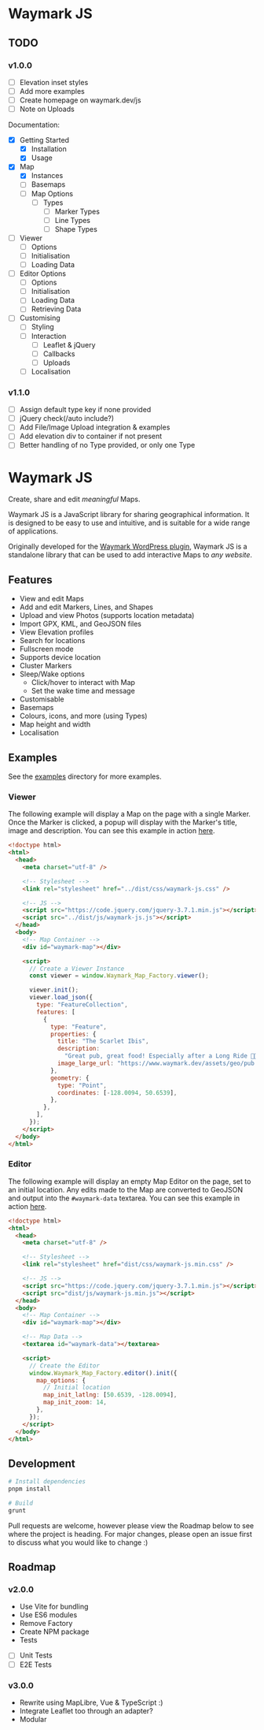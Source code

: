 # Waymark JS

## TODO

### v1.0.0

- [ ] Elevation inset styles
- [ ] Add more examples
- [ ] Create homepage on waymark.dev/js
- [ ] Note on Uploads

Documentation:

- [x] Getting Started
  - [x] Installation
  - [x] Usage
- [x] Map
  - [x] Instances
  - [ ] Basemaps
  - [ ] Map Options
    - [ ] Types
      - [ ] Marker Types
      - [ ] Line Types
      - [ ] Shape Types
- [ ] Viewer
  - [ ] Options
  - [ ] Initialisation
  - [ ] Loading Data
- [ ] Editor Options
  - [ ] Options
  - [ ] Initialisation
  - [ ] Loading Data
  - [ ] Retrieving Data
- [ ] Customising
  - [ ] Styling
  - [ ] Interaction
    - [ ] Leaflet & jQuery
    - [ ] Callbacks
    - [ ] Uploads
  - [ ] Localisation

### v1.1.0

- [ ] Assign default type key if none provided
- [ ] jQuery check(/auto include?)
- [ ] Add File/Image Upload integration & examples
- [ ] Add elevation div to container if not present
- [ ] Better handling of no Type provided, or only one Type

# Waymark JS

Create, share and edit _meaningful_ Maps.

Waymark JS is a JavaScript library for sharing geographical information. It is designed to be easy to use and intuitive, and is suitable for a wide range of applications.

Originally developed for the [Waymark WordPress plugin](https://wordpress.org/plugins/waymark/), Waymark JS is a standalone library that can be used to add interactive Maps to _any website_.

## Features

- View and edit Maps
- Add and edit Markers, Lines, and Shapes
- Upload and view Photos (supports location metadata)
- Import GPX, KML, and GeoJSON files
- View Elevation profiles
- Search for locations
- Fullscreen mode
- Supports device location
- Cluster Markers
- Sleep/Wake options
  - Click/hover to interact with Map
  - Set the wake time and message
- Customisable
- Basemaps
- Colours, icons, and more (using Types)
- Map height and width
- Localisation

## Examples

<!-- TODO: list examples -->

See the [examples](./examples) directory for more examples.

### Viewer

The following example will display a Map on the page with a single Marker. Once the Marker is clicked, a popup will display with the Marker's title, image and description. You can see this example in action [here](./examples/viewer-readme.html).

```html
<!doctype html>
<html>
  <head>
    <meta charset="utf-8" />

    <!-- Stylesheet -->
    <link rel="stylesheet" href="../dist/css/waymark-js.css" />

    <!-- JS -->
    <script src="https://code.jquery.com/jquery-3.7.1.min.js"></script>
    <script src="../dist/js/waymark-js.js"></script>
  </head>
  <body>
    <!-- Map Container -->
    <div id="waymark-map"></div>

    <script>
      // Create a Viewer Instance
      const viewer = window.Waymark_Map_Factory.viewer();

      viewer.init();
      viewer.load_json({
        type: "FeatureCollection",
        features: [
          {
            type: "Feature",
            properties: {
              title: "The Scarlet Ibis",
              description:
                "Great pub, great food! Especially after a Long Ride 🚴🍔🍟🍺🍺💤",
              image_large_url: "https://www.waymark.dev/assets/geo/pub.jpeg",
            },
            geometry: {
              type: "Point",
              coordinates: [-128.0094, 50.6539],
            },
          },
        ],
      });
    </script>
  </body>
</html>
```

### Editor

The following example will display an empty Map Editor on the page, set to an initial location. Any edits made to the Map are converted to GeoJSON and output into the `#waymark-data` textarea. You can see this example in action [here](./examples/editor-readme.html).

```html
<!doctype html>
<html>
  <head>
    <meta charset="utf-8" />

    <!-- Stylesheet -->
    <link rel="stylesheet" href="dist/css/waymark-js.min.css" />

    <!-- JS -->
    <script src="https://code.jquery.com/jquery-3.7.1.min.js"></script>
    <script src="dist/js/waymark-js.min.js"></script>
  </head>
  <body>
    <!-- Map Container -->
    <div id="waymark-map"></div>

    <!-- Map Data -->
    <textarea id="waymark-data"></textarea>

    <script>
      // Create the Editor
      window.Waymark_Map_Factory.editor().init({
        map_options: {
          // Initial location
          map_init_latlng: [50.6539, -128.0094],
          map_init_zoom: 14,
        },
      });
    </script>
  </body>
</html>
```

## Development

```bash
# Install dependencies
pnpm install

# Build
grunt
```

Pull requests are welcome, however please view the Roadmap below to see where the project is heading. For major changes, please open an issue first to discuss what you would like to change :)

## Roadmap

### v2.0.0

- Use Vite for bundling
- Use ES6 modules
- Remove Factory
- Create NPM package
- Tests
- [ ] Unit Tests
- [ ] E2E Tests

### v3.0.0

- Rewrite using MapLibre, Vue & TypeScript :)
- Integrate Leaflet too through an adapter?
- Modular
